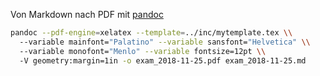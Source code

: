 Von Markdown nach PDF mit [pandoc](https://pandoc.org/demos.html)
```zsh
pandoc --pdf-engine=xelatex --template=../inc/mytemplate.tex \\
  --variable mainfont="Palatino" --variable sansfont="Helvetica" \\ 
  --variable monofont="Menlo" --variable fontsize=12pt \\
  -V geometry:margin=1in -o exam_2018-11-25.pdf exam_2018-11-25.md 
```
